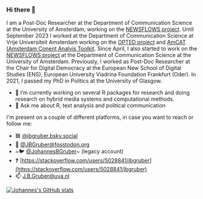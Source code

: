 ### Hi there 👋

I am a Post-Doc Researcher at  the Department of Communication Science at the University of Amsterdam, working on the [NEWSFLOWS project](https://newsflows.eu/).
Until September 2023 I worked at the  Department of Communication Science at Vrije Universiteit Amsterdam working on the [OPTED project](https://opted.eu/team/wp7-pre-processing-storage-and-data-sharing/johannes-b-gruber/) and [AmCAT (Amsterdam Conent Analyis Toolkit](https://amcat.nl/).
Since April, I also started to work on the [NEWSFLOWS project](https://newsflows.eu/) at the Department of Communication Science at the University of Amsterdam.
Previously, I worked as Post-Doc Researcher at the Chair for Digital Democracy at the European New School of Digital Studies (ENS), European University Viadrina Foundation Frankfurt (Oder).
In 2021, I passed my PhD in Politics at the University of Glasgow.

- 🔭 I’m currently working on several R packages for research and doing research on hybrid media systems and computational methods.
- 💬 Ask me about R, text analysis and political communication

I'm present on a couple of different platforms, in case you want to reach or follow me:

- 🟦 [@jbgruber.bsky.social](https://bsky.app/profile/jbgruber.bsky.social)
- :elephant: <a rel="me" href="https://fosstodon.org/@JBGruber">@JBGruber@fosstodon.org</a>
- ~:bird: [@JohannesBGruber](https://twitter.com/JohannesBGruber)~ (legacy account)
- :question: [https://stackoverflow.com/users/5028841/jbgruber](https://stackoverflow.com/users/5028841/jbgruber)
- 📫 [J.B.Gruber@uva.nl](mailto:J.B.Gruber@uva.nl)

<!--
**JBGruber/JBGruber** is a ✨ _special_ ✨ repository because its `README.md` (this file) appears on your GitHub profile.

Here are some ideas to get you started:

- 🔭 I’m currently working on ...
- 🌱 I’m currently learning ...
- 👯 I’m looking to collaborate on ...
- 🤔 I’m looking for help with ...
- 💬 Ask me about ...
- 📫 How to reach me: ...
- 😄 Pronouns: ...
- ⚡ Fun fact: ...
-->

[![Johannes's GitHub stats](https://github-readme-stats.vercel.app/api?username=JBGruber&theme=panda&show_icons=true&hide_rank=true)](https://github.com/anuraghazra/github-readme-stats)
